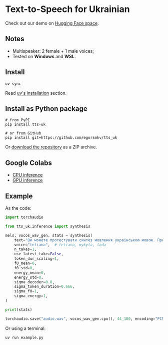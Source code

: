 # Text-to-Speech for Ukrainian

Check out our demo on [Hugging Face space](https://huggingface.co/spaces/Yehor/radtts-uk-vocos-demo).

## Notes

- Multispeaker: 2 female + 1 male voices;
- Tested on **Windows** and **WSL**.

## Install

```shell
uv sync
```

Read [uv's installation](https://github.com/astral-sh/uv?tab=readme-ov-file#installation) section.

## Install as Python package

```shell
# from PyPI
pip install tts-uk

# or from GitHub
pip install git+https://github.com/egorsmkv/tts_uk
```

Or [download the repository](https://github.com/egorsmkv/tts_uk/archive/refs/heads/main.zip) as a ZIP archive.

## Google Colabs

- [CPU inference](https://colab.research.google.com/drive/1dsQiVhTaNw5lRfUiCZeECMuEbtEEYqbZ?usp=sharing)
- [GPU inference](https://colab.research.google.com/drive/1sdCPnZJRNAf12PhPut4gu6T_o6lYaUdo?usp=sharing)

## Example

As the code:

```python
import torchaudio

from tts_uk.inference import synthesis

mels, vocos_wav_gen, stats = synthesis(
    text="Ви можете протестувати синтез мовлення українською мовою. Просто введіть текст, який ви хочете прослухати.",
    voice="tetiana",  # tetiana, mykyta, lada
    n_takes=1,
    use_latest_take=False,
    token_dur_scaling=1,
    f0_mean=0,
    f0_std=0,
    energy_mean=0,
    energy_std=0,
    sigma_decoder=0.8,
    sigma_token_duration=0.666,
    sigma_f0=1,
    sigma_energy=1,
)

print(stats)

torchaudio.save("audio.wav", vocos_wav_gen.cpu(), 44_100, encoding="PCM_S")
```

Or using a terminal:

```shell
uv run example.py
```

